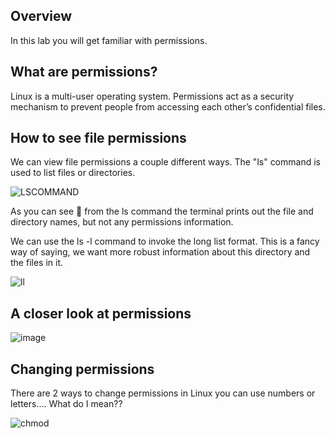 ## Overview

In this lab you will get familiar with permissions. 

## What are permissions?

Linux is a multi-user operating system. Permissions act as a security mechanism to prevent people from accessing each other’s confidential files. 

## How to see file permissions

We can view file permissions a couple different ways. The "ls" command is used to list files or directories. 

![LSCOMMAND](https://user-images.githubusercontent.com/109482212/179658382-b8fb47b7-8c87-42c8-9bfe-f3ae86d2ad54.jpg)

As you can see 👀 from the ls command the terminal prints out the file and directory names, but not any permissions information.

We can use the ls -l command to invoke the long list format. This is a fancy way of saying, we want more robust information about this directory and the files in it.

![ll](https://user-images.githubusercontent.com/109482212/179658714-8e3d016f-ac25-49c8-b494-add314888810.jpg)


## A closer look at permissions


![image](https://user-images.githubusercontent.com/109482212/179657964-be2d9f70-a0bf-42c4-b203-4e65bbabafc8.png)

## Changing permissions

There are 2 ways to change permissions in Linux you can use numbers or letters.... What do I mean??

 
![chmod](https://user-images.githubusercontent.com/109482212/179661249-56c4c68a-2b10-4e89-add6-2eeaf1921d92.png)
